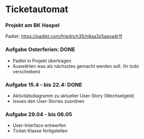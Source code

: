 # Ticketautomat 
### Projekt am BK Haspel

Padlet: https://padlet.com/friedrich35/n8aa3z5aeoa4r1f

### Aufgabe Osterferien: DONE
- Padlet in Projekt übertragen
- Auswählen was als nächsztes gemacht werden soll. (In todo verschieben)

### Aufgabe 15.4 - bis 22.4:  DONE
- Aktivitätsdiagramm zu aktueller User-Story (Wechselgeld)
- Issues den User-Stories zuordnen

### Aufgabe 29.04 - bis 06.05
- User-Interface entwerfen
- Ticket-Klasse fertigstellen
